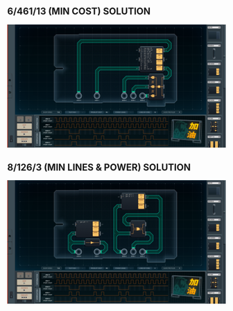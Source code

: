 6/461/13 (MIN COST) SOLUTION
----------------------------

![screenshot0](https://github.com/shiawasenahikari/Shenzhen-IO-Solutions/blob/master/004-animated-esports-sign/screenshot0.png)

8/126/3 (MIN LINES & POWER) SOLUTION
------------------------------------

![screenshot1](https://github.com/shiawasenahikari/Shenzhen-IO-Solutions/blob/master/004-animated-esports-sign/screenshot1.png)
